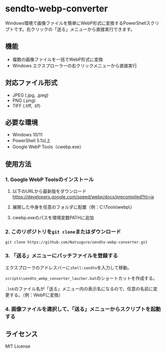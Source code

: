 # sendto-webp-converter
Windows環境で画像ファイルを簡単にWebP形式に変換するPowerShellスクリプトです。右クリックの「送る」メニューから直接実行できます。

## 機能
- 複数の画像ファイルを一括でWebP形式に変換
- Windows エクスプローラーの右クリックメニューから直接実行

## 対応ファイル形式
- JPEG (.jpg, .jpeg)
- PNG (.png)
- TIFF (.tiff, .tif)

## 必要な環境
- Windows 10/11
- PowerShell 5.1以上
- Google WebP Tools（cwebp.exe）

## 使用方法
### 1. Google WebP Toolsのインストール
1. 以下のURLから最新版をダウンロード
https://developers.google.com/speed/webp/docs/precompiled?hl=ja

2. 展開した中身を任意のフォルダに配置（例：C:\Tools\webp\）
3. cwebp.exeのパスを環境変数PATHに追加

### 2. このリポジトリを`git clone`またはダウンロード

```
git clone https://github.com/Natsugure/sendto-webp-converter.git
```

### 3. 「送る」メニューにバッチファイルを登録する
エクスプローラのアドレスバーに`shell:sendto`を入力して移動。

`scripts\sendto_webp_converter_laucher.bat`のショートカットを作成する。

`.lnk`のファイル名が「送る」メニュー内の表示名になるので、任意の名前に変更する。（例：WebPに変換）

### 4. 画像ファイルを選択して、「送る」メニューからスクリプトを起動する

## ライセンス
MIT License
